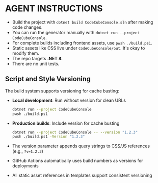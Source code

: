 # AGENT INSTRUCTIONS

- Build the project with `dotnet build CodeCubeConsole.sln` after making code changes.
- You can run the generator manually with `dotnet run --project CodeCubeConsole`.
- For complete builds including frontend assets, use `pwsh ./build.ps1`.
- Static assets like CSS live under `CodeCubeConsole/out`. It's okay to modify them.
- The repo targets **.NET 8**.
- There are no unit tests.

## Script and Style Versioning

The build system supports versioning for cache busting:

- **Local development**: Run without version for clean URLs
  ```bash
  dotnet run --project CodeCubeConsole
  pwsh ./build.ps1
  ```

- **Production builds**: Include version for cache busting
  ```bash
  dotnet run --project CodeCubeConsole -- --version "1.2.3"
  pwsh ./build.ps1 -Version "1.2.3"
  ```

- The version parameter appends query strings to CSS/JS references (e.g., `?v=1.2.3`)
- GitHub Actions automatically uses build numbers as versions for deployments
- All static asset references in templates support consistent versioning
